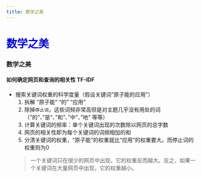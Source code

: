 ```yaml
---
title: 数学之美
---
```


# <font color="#0000CD">数学之美</font>

### 数学之美  

#### 如何确定网页和查询的相关性 TF-IDF 

* 搜索关键词权重的科学度量（假设关键词“原子能的应用”）
    1. 拆解 “原子能” “的” “应用” 
    2. 除掉`停止词`，这些词频非常高但是对主题几乎没有用处的词（”的“、”是“、”和“、”中“、”地“ 等等）
    3. 计算关键词的频率：单个关键词出现的次数除以网页的总字数  
    4. 网页的相关性即为每个关键词的词频相加的和
    5. 分清关键词的权重，“原子能”的权重就比“应用”的权重要大。而停止词的权重则为0
    > 一个关键词只在很少的网页中出现，它的权重反而越大。反之，如果一个关键词在大量网页中出现，它的权重越小。   
